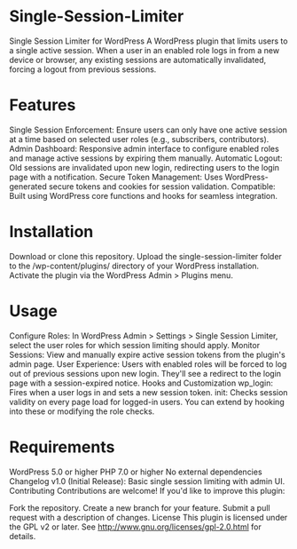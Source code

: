 # Single-Session-Limiter
Single Session Limiter for WordPress
A WordPress plugin that limits users to a single active session. When a user in an enabled role logs in from a new device or browser, any existing sessions are automatically invalidated, forcing a logout from previous sessions.

# Features
Single Session Enforcement: Ensure users can only have one active session at a time based on selected user roles (e.g., subscribers, contributors).
Admin Dashboard: Responsive admin interface to configure enabled roles and manage active sessions by expiring them manually.
Automatic Logout: Old sessions are invalidated upon new login, redirecting users to the login page with a notification.
Secure Token Management: Uses WordPress-generated secure tokens and cookies for session validation.
Compatible: Built using WordPress core functions and hooks for seamless integration.
# Installation
Download or clone this repository.
Upload the single-session-limiter folder to the /wp-content/plugins/ directory of your WordPress installation.
Activate the plugin via the WordPress Admin > Plugins menu.
# Usage
Configure Roles: In WordPress Admin > Settings > Single Session Limiter, select the user roles for which session limiting should apply.
Monitor Sessions: View and manually expire active session tokens from the plugin's admin page.
User Experience: Users with enabled roles will be forced to log out of previous sessions upon new login. They'll see a redirect to the login page with a session-expired notice.
Hooks and Customization
wp_login: Fires when a user logs in and sets a new session token.
init: Checks session validity on every page load for logged-in users.
You can extend by hooking into these or modifying the role checks.
# Requirements
WordPress 5.0 or higher
PHP 7.0 or higher
No external dependencies
Changelog
v1.0 (Initial Release): Basic single session limiting with admin UI.
Contributing
Contributions are welcome! If you'd like to improve this plugin:

Fork the repository.
Create a new branch for your feature.
Submit a pull request with a description of changes.
License
This plugin is licensed under the GPL v2 or later. See http://www.gnu.org/licenses/gpl-2.0.html for details.


